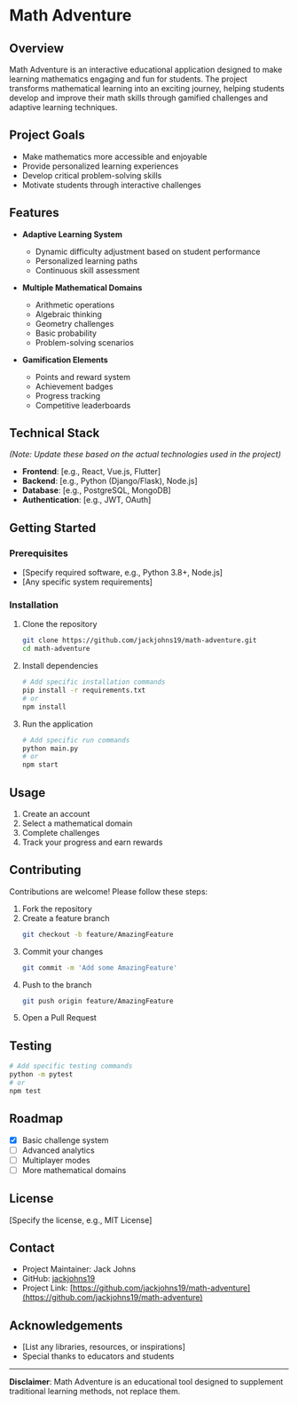 # Math Adventure

## Overview

Math Adventure is an interactive educational application designed to make learning mathematics engaging and fun for students. The project transforms mathematical learning into an exciting journey, helping students develop and improve their math skills through gamified challenges and adaptive learning techniques.

## Project Goals

- Make mathematics more accessible and enjoyable
- Provide personalized learning experiences
- Develop critical problem-solving skills
- Motivate students through interactive challenges

## Features

- **Adaptive Learning System**
  - Dynamic difficulty adjustment based on student performance
  - Personalized learning paths
  - Continuous skill assessment

- **Multiple Mathematical Domains**
  - Arithmetic operations
  - Algebraic thinking
  - Geometry challenges
  - Basic probability
  - Problem-solving scenarios

- **Gamification Elements**
  - Points and reward system
  - Achievement badges
  - Progress tracking
  - Competitive leaderboards

## Technical Stack

*(Note: Update these based on the actual technologies used in the project)*

- **Frontend**: [e.g., React, Vue.js, Flutter]
- **Backend**: [e.g., Python (Django/Flask), Node.js]
- **Database**: [e.g., PostgreSQL, MongoDB]
- **Authentication**: [e.g., JWT, OAuth]

## Getting Started

### Prerequisites

- [Specify required software, e.g., Python 3.8+, Node.js]
- [Any specific system requirements]

### Installation

1. Clone the repository
   ```bash
   git clone https://github.com/jackjohns19/math-adventure.git
   cd math-adventure
   ```

2. Install dependencies
   ```bash
   # Add specific installation commands
   pip install -r requirements.txt
   # or
   npm install
   ```

3. Run the application
   ```bash
   # Add specific run commands
   python main.py
   # or
   npm start
   ```

## Usage

1. Create an account
2. Select a mathematical domain
3. Complete challenges
4. Track your progress and earn rewards

## Contributing

Contributions are welcome! Please follow these steps:

1. Fork the repository
2. Create a feature branch 
   ```bash
   git checkout -b feature/AmazingFeature
   ```
3. Commit your changes
   ```bash
   git commit -m 'Add some AmazingFeature'
   ```
4. Push to the branch
   ```bash
   git push origin feature/AmazingFeature
   ```
5. Open a Pull Request

## Testing

```bash
# Add specific testing commands
python -m pytest
# or
npm test
```

## Roadmap

- [x] Basic challenge system
- [ ] Advanced analytics
- [ ] Multiplayer modes
- [ ] More mathematical domains

## License

[Specify the license, e.g., MIT License]

## Contact

- Project Maintainer: Jack Johns
- GitHub: [jackjohns19](https://github.com/jackjohns19)
- Project Link: [https://github.com/jackjohns19/math-adventure](https://github.com/jackjohns19/math-adventure)

## Acknowledgements

- [List any libraries, resources, or inspirations]
- Special thanks to educators and students

---

**Disclaimer**: Math Adventure is an educational tool designed to supplement traditional learning methods, not replace them.